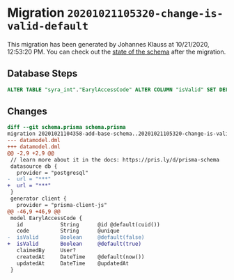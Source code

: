 # Migration `20201021105320-change-is-valid-default`

This migration has been generated by Johannes Klauss at 10/21/2020, 12:53:20 PM.
You can check out the [state of the schema](./schema.prisma) after the migration.

## Database Steps

```sql
ALTER TABLE "syra_int"."EarylAccessCode" ALTER COLUMN "isValid" SET DEFAULT true
```

## Changes

```diff
diff --git schema.prisma schema.prisma
migration 20201021104358-add-base-schema..20201021105320-change-is-valid-default
--- datamodel.dml
+++ datamodel.dml
@@ -2,9 +2,9 @@
 // learn more about it in the docs: https://pris.ly/d/prisma-schema
 datasource db {
   provider = "postgresql"
-  url = "***"
+  url = "***"
 }
 generator client {
   provider = "prisma-client-js"
@@ -46,9 +46,9 @@
 model EarylAccessCode {
   id            String      @id @default(cuid())
   code          String      @unique
-  isValid       Boolean     @default(false)
+  isValid       Boolean     @default(true)
   claimedBy     User?
   createdAt     DateTime    @default(now())
   updatedAt     DateTime    @updatedAt
 }
```


